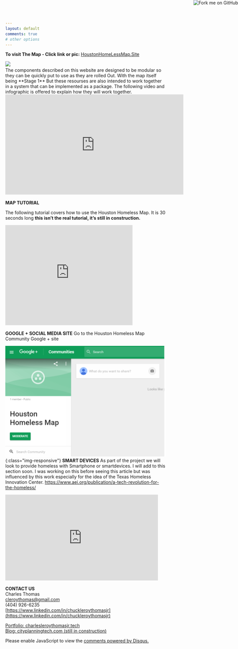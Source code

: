 ```yaml
---
layout: default
comments: true
# other options
---
```

<a href="https://github.com/GeorgeCastillio/GeorgeCastillio.github.io"><img style="position: absolute; top: 0; right: 0; border: 0;" src="https://camo.githubusercontent.com/e7bbb0521b397edbd5fe43e7f760759336b5e05f/68747470733a2f2f73332e616d617a6f6e6177732e636f6d2f6769746875622f726962626f6e732f666f726b6d655f72696768745f677265656e5f3030373230302e706e67" alt="Fork me on GitHub" data-canonical-src="https://s3.amazonaws.com/github/ribbons/forkme_right_green_007200.png"></a>
**To visit The Map - Click link or pic:** <a href="http://arcg.is/2gTY9wt" target="_blank">HoustonHomeLessMap.Site</a><br>

<a href="http://arcg.is/2gTY9wt">
   <img src="GeorgeCastillio.github.io/img/mappiuc.png">
</a><br>
The components described on this website are designed to be modular so they can be quickly put to use as they are rolled Out. With the map itself being **Stage 1** But these resourses are also intended to work together in a system that can be implemented as a package.  The following video and infographic is offered to explain how they will work together.<br>

<iframe width="560" height="315" src="https://www.youtube.com/embed/VXk051YF2wQ" frameborder="0" allowfullscreen></iframe><br>

**MAP TUTORIAL**

The following tutorial covers how to use the Houston Homeless Map. It is 30 seconds long **this isn’t the real tutorial, it’s still in construction.**

<iframe width="400" height="315" src="https://www.youtube.com/embed/N-5FCICaMyM" frameborder="0" allowfullscreen></iframe>

**GOOGLE + SOCIAL MEDIA SITE**
Go to the Houston Homeless Map Community Google + site <br>

![mapimage](/img/hhm_googleplus.png){:class="img-responsive"}
**SMART DEVICES**
As part of the project we will look to provide homeless with Smartphone or smartdevices.
I will add to this section soon. I was working on this before seeing this article but was influenced by this work especially for the idea of the Texas Homeless Innovation Center. https://www.aei.org/publication/a-tech-revolution-for-the-homeless/

<iframe src="https://docs.google.com/presentation/d/1TBwcSn_1zue32y_ROqN7f4WiPqLO3fllqWab68GruuY/embed?start=true&loop=true&delayms=60000" frameborder="0" width="480" height="270" allowfullscreen="true" mozallowfullscreen="true" webkitallowfullscreen="true"></iframe>


**CONTACT US**<br>
Charles Thomas<br>
cleroythomas@gmail.com<br>
(404) 926-6235<br>
[https://www.linkedin.com/in/chuckleroythomasjr](https://www.linkedin.com/in/chuckleroythomasjr)<br>

<a href="http://charlesleroythomasjr.tech" target="_blank">Portfolio: charlesleroythomasjr.tech</a><br>
<a href="http://cityplanningtech.com " target="_blank">Blog: cityplanningtech.com (still in construction)</a>


<div id="disqus_thread"></div>
<script>

/**
*  RECOMMENDED CONFIGURATION VARIABLES: EDIT AND UNCOMMENT THE SECTION BELOW TO INSERT DYNAMIC VALUES FROM YOUR PLATFORM OR CMS.
*  LEARN WHY DEFINING THESE VARIABLES IS IMPORTANT: https://disqus.com/admin/universalcode/#configuration-variables*/
/*
var disqus_config = function () {
this.page.url = PAGE_URL;  // Replace PAGE_URL with your page's canonical URL variable
this.page.identifier = PAGE_IDENTIFIER; // Replace PAGE_IDENTIFIER with your page's unique identifier variable
};
*/
(function() { // DON'T EDIT BELOW THIS LINE
var d = document, s = d.createElement('script');
s.src = '//houstonhomelessmap.disqus.com/embed.js';
s.setAttribute('data-timestamp', +new Date());
(d.head || d.body).appendChild(s);
})();
</script>
<noscript>Please enable JavaScript to view the <a href="https://disqus.com/?ref_noscript">comments powered by Disqus.</a></noscript>
                                

